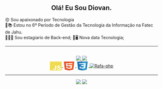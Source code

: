 <div align="center"><h2>Olá! Eu Sou Diovan.</h2></div>
<div>
😍 Sou apaixonado por Tecnologia<br>
🏫📚  Estou no 6º Período de Gestão da Tecnologia da Informação na Fatec de Jahu.<br>
🧑🏻‍💻  Sou estagiario de Back-end;
🏢🖥️  Nova data Tecnologia;
</div>
<hr><br>
<div align="center">
  <a href="https://github.com/diovanbaptista">
  <img height="180em" src="https://github-readme-stats.vercel.app/api?username=Diovanbaptista&show_icons=true&theme=dracula&include_all_commits=true&count_private=true"/>
  <img height="180em" src="https://github-readme-stats.vercel.app/api/top-langs/?username=Diovanbaptista&layout=compact&langs_count=7&theme=dracula"/>
  <br>
  <img align="center" alt="Rafa-Js" height="30" width="40" src="https://raw.githubusercontent.com/devicons/devicon/master/icons/javascript/javascript-plain.svg">
  <img align="center" alt="Rafa-HTML" height="30" width="40" src="https://raw.githubusercontent.com/devicons/devicon/master/icons/html5/html5-original.svg">
  <img align="center" alt="Rafa-CSS" height="30" width="40" src="https://raw.githubusercontent.com/devicons/devicon/master/icons/css3/css3-original.svg">
  <img align="center" alt="Rafa-php" height="60" width="40" src="https://cdn.jsdelivr.net/gh/devicons/devicon/icons/php/php-original.svg">
</div>
<hr>
<div align="center">
  
  <a href = "mailto:Diovantrab@gmail.com@gmail.com"><img src="https://img.shields.io/badge/-Gmail-%23333?style=for-the-badge&logo=gmail&logoColor=white" target="_blank"></a>
  <a href="https://www.linkedin.com/in/diovan-baptista-98ab24212/" target="_blank"><img src="https://img.shields.io/badge/-LinkedIn-%230077B5?style=for-the-badge&logo=linkedin&logoColor=white" target="_blank"></a>
</div>
